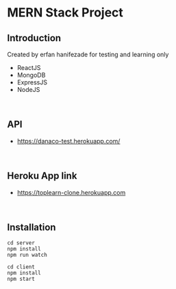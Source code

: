 # MERN Stack Project

## Introduction
Created by erfan hanifezade for testing and learning only
- ReactJS
- MongoDB
- ExpressJS
- NodeJS

<br>

## API
- https://danaco-test.herokuapp.com/

<br>

## Heroku App link
- https://toplearn-clone.herokuapp.com

<br>

## Installation
```
cd server
npm install 
npm run watch

cd client
npm install 
npm start
```
